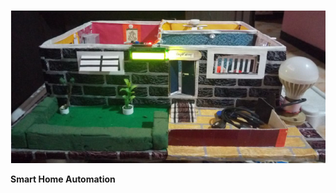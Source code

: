![MasterHead](https://github.com/vedangjadhav88/Home-automation/blob/main/Photos/Actual_System.png)

**Smart Home Automation**
